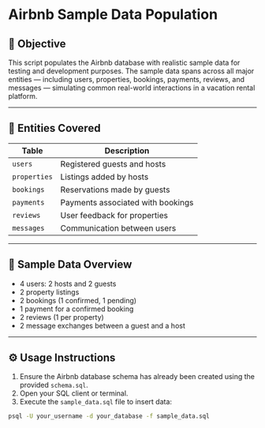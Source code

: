 # Airbnb Sample Data Population

## 📌 Objective

This script populates the Airbnb database with realistic sample data for testing and development purposes. The sample data spans across all major entities — including users, properties, bookings, payments, reviews, and messages — simulating common real-world interactions in a vacation rental platform.

---

## 🧱 Entities Covered

| Table      | Description |
|------------|-------------|
| `users`      | Registered guests and hosts |
| `properties` | Listings added by hosts |
| `bookings`   | Reservations made by guests |
| `payments`   | Payments associated with bookings |
| `reviews`    | User feedback for properties |
| `messages`   | Communication between users |

---

## 🧪 Sample Data Overview

- 4 users: 2 hosts and 2 guests
- 2 property listings
- 2 bookings (1 confirmed, 1 pending)
- 1 payment for a confirmed booking
- 2 reviews (1 per property)
- 2 message exchanges between a guest and a host

---

## ⚙️ Usage Instructions

1. Ensure the Airbnb database schema has already been created using the provided `schema.sql`.
2. Open your SQL client or terminal.
3. Execute the `sample_data.sql` file to insert data:

```bash
psql -U your_username -d your_database -f sample_data.sql
